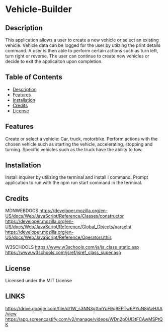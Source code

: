 # Vehicle-Builder

## Description
This application allows a user to create a new vehicle or select an existing vehicle. Vehicle data can be logged for the user by utilzing the print details command. A user is then able to perform certain actions such as turn left, turn right or reverse. The user can continue to create new vehicles or decide to exit the applicaiton upon completion.


## Table of Contents 

- [Description](#Description)
- [Features](#Features)
- [Installation](#Installation)
- [Credits](#Credits)
- [License](#License)

## Features
Create or select a vehicle: Car, truck, motorbike. Perform actions with the chosen vehicle such as starting the vehicle, accelerating, stopping and turning. 
Specific vehicles such as the truck have the ability to tow. 

## Installation
Install inquirer by utilizing the terminal and install I command. 
Prompt application to run with the npm run start command in the terminal.

## Credits
MDNWEBDOCS
https://developer.mozilla.org/en-US/docs/Web/JavaScript/Reference/Classes/constructor
https://developer.mozilla.org/en-US/docs/Web/JavaScript/Reference/Global_Objects/parseInt
https://developer.mozilla.org/en-US/docs/Web/JavaScript/Reference/Operators/this

W3SCHOOLS
https://www.w3schools.com/js/js_class_static.asp
https://www.w3schools.com/jsref/jsref_class_super.asp

## License
 Licensed under the MIT License 

 ## LINKS
 https://drive.google.com/file/d/1W_s3NN3gXmYuF9q9EPTw6PYuN8jAvHAA/view
 https://app.screencastify.com/v2/manage/videos/WDn2p0Ul3tFCAwMSPtQK
 



